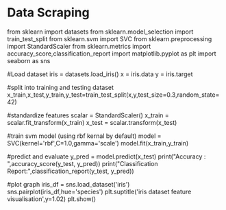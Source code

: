 <h1>Data Scraping </h1>


from sklearn import datasets
from sklearn.model_selection import train_test_split
from sklearn.svm import SVC 
from sklearn.preprocessing import StandardScaler 
from sklearn.metrics import accuracy_score,classification_report
import matplotlib.pyplot as plt 
import seaborn as sns

#Load dataset
iris = datasets.load_iris()
x = iris.data
y = iris.target

#split into training and testing dataset 
x_train,x_test,y_train,y_test=train_test_split(x,y,test_size=0.3,random_state=42)

#standardize features
scalar = StandardScaler()
x_train = scalar.fit_transform(x_train)
x_test = scalar.transform(x_test)

#train svm model (using rbf kernal by default)
model = SVC(kernel='rbf',C=1.0,gamma='scale')
model.fit(x_train,y_train)

#predict and evaluate 
y_pred = model.predict(x_test)
print("Accuracy : ",accuracy_score(y_test, y_pred))
print("Classification Report:",classification_report(y_test, y_pred))

#plot graph
iris_df = sns.load_dataset('iris')
sns.pairplot(iris_df,hue='species')
plt.suptitle('iris dataset feature visualisation',y=1.02)
plt.show()



